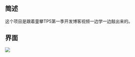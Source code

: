 ## 简述

这个项目是跟着童攀TP5第一季开发博客视频一边学一边敲出来的。

## 界面

![](http://obr4sfdq7.bkt.clouddn.com/QQ%E6%8B%BC%E9%9F%B3%E6%88%AA%E5%9B%BE20171104124337.png)
